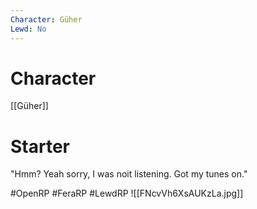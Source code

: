 ```yaml
---
Character: Güher
Lewd: No
---
```

# Character
[[Güher]]

# Starter
"Hmm? Yeah sorry, I was noit listening. Got my tunes on."  

#OpenRP #FeraRP #LewdRP 
![[FNcvVh6XsAUKzLa.jpg]]